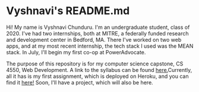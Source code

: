 # Vyshnavi's README.md

Hi! My name is Vyshnavi Chunduru. I'm an undergraduate student, class of 2020. I've had two internships, both at MITRE, a federally funded research and development center in Bedford, MA. There I've worked on two web apps, and at my most recent internship, the tech stack I used was the MEAN stack. In July, I'll begin my first co-op at PowerAdvocate.

The purpose of this repository is for my computer science capstone, CS 4550, Web Development. A link to the syllabus can be found [here.](http://portal-cs5610online.rhcloud.com/#/)Currently, all it has is my first assignment, which is deployed on Heroku, and you can find it [here!](https://webdev-1summer-2017.herokuapp.com/) Soon, I'll have a project, which will also be here.

